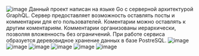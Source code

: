 ![image](https://github.com/VadimRight/GraphQLOzon/assets/116267906/d65b648b-b861-44b6-a4af-bc50a8bf355a)
Данный проект написан на языке Go с серверной архитектурой GraphQL.
Сервер предоставляет возможность оставлять посты и комментарии для его пользователей. Коментарии можно оставлять к другим коментариям.
Комментарии организованы иерархически, позволяя вложенность без ограничений. При работе сервиса образуется деревовидное хранение данных в базе PostreSQL.
![image](https://github.com/VadimRight/GraphQLOzon/assets/116267906/2267ff20-1f97-4be3-945b-861be61711ba)
![image](https://github.com/VadimRight/GraphQLOzon/assets/116267906/62debdad-747f-4e4e-ac14-e680bbae7094)
![image](https://github.com/VadimRight/GraphQLOzon/assets/116267906/3561079a-1b32-487e-8622-99db11014886)
![image](https://github.com/VadimRight/GraphQLOzon/assets/116267906/b46da74e-9adf-43e3-a650-771724d19d0e)
![image](https://github.com/VadimRight/GraphQLOzon/assets/116267906/515b7841-67b4-4766-9497-95680fd584f9)
![image](https://github.com/VadimRight/GraphQLOzon/assets/116267906/88bebb5b-2fb4-4121-a336-385300c25605)
